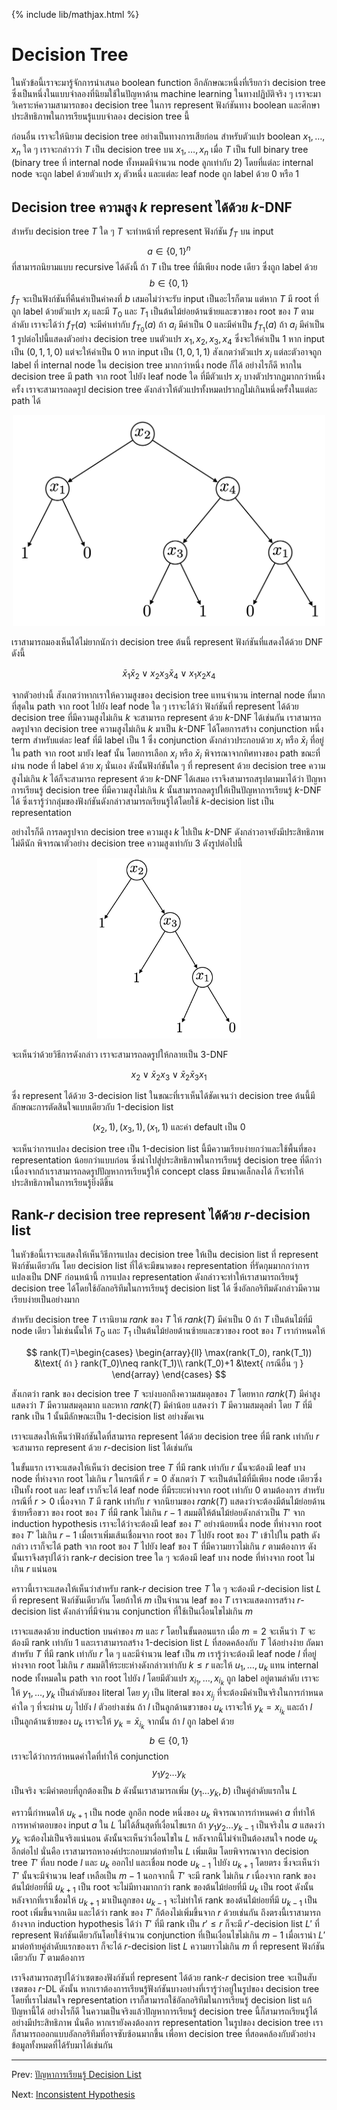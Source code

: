 {% include lib/mathjax.html %}
# Decision Tree

ในหัวข้อนี้เราจะมารู้จักการนำเสนอ boolean function อีกลักษณะหนึ่งที่เรียกว่า decision tree
ซึ่งเป็นหนึ่งในแบบจำลองที่นิยมใช้ในปัญหาด้าน machine learning ในทางปฏิบัติจริง ๆ
เราจะมาวิเคราะห์ความสามารถของ decision tree ในการ represent ฟังก์ชันทาง boolean
และศึกษาประสิทธิภาพในการเรียนรู้แบบจำลอง decision tree นี้

ก่อนอื่น เราจะให้นิยาม decision tree อย่างเป็นทางการเสียก่อน
สำหรับตัวแปร boolean $x_1,\dots,x_n$ ใด ๆ เราจะกล่าวว่า $T$ เป็น decision tree บน
$x_1,\dots,x_n$ เมื่อ $T$ เป็น full binary tree (binary tree ที่ internal node
ทั้งหมดมีจำนวน node ลูกเท่ากับ 2) โดยที่แต่ละ internal node จะถูก label ด้วยตัวแปร $x_i$
ตัวหนึ่ง และแต่ละ leaf node ถูก label ด้วย 0 หรือ 1

## Decision tree ความสูง $k$ represent ได้ด้วย $k$-DNF

สำหรับ decision tree $T$ ใด ๆ
$T$ จะทำหน้าที่ represent ฟังก์ชัน $f_T$ บน input $$a\in\{0,1\}^n$$ ที่สามารถนิยามแบบ recursive ได้ดังนี้
ถ้า $T$ เป็น tree ที่มีเพียง node เดียว ซึ่งถูก label ด้วย $$b\in\{0,1\}$$ $f_T$ จะเป็นฟังก์ชันที่คืนค่าเป็นค่าคงที่
$b$ เสมอไม่ว่าจะรับ input เป็นอะไรก็ตาม แต่หาก $T$ มี root ที่ถูก label ด้วยตัวแปร $x_i$
และมี $T_0$ และ $T_1$ เป็นต้นไม้ย่อยด้านซ้ายและขวาของ root ของ $T$ ตามลำดับ เราจะได้ว่า
$f_T(a)$ จะมีค่าเท่ากับ $f_{T_0}(a)$ ถ้า $a_i$ มีค่าเป็น 0 และมีค่าเป็น $f_{T_1}(a)$
ถ้า $a_i$ มีค่าเป็น 1 รูปต่อไปนี้แสดงตัวอย่าง decision tree บนตัวแปร $x_1,x_2,x_3,x_4$
ซึ่งจะให้ค่าเป็น 1 หาก input เป็น $(0,1,1,0)$ แต่จะให้ค่าเป็น 0 หาก input เป็น $(1,0,1,1)$
สังเกตว่าตัวแปร $x_i$ แต่ละตัวอาจถูก label ที่ internal node ใน decision tree มากกว่าหนึ่ง node ก็ได้
อย่างไรก็ดี หากใน decision tree มี path จาก root ไปยัง leaf node ใด ที่มีตัวแปร $x_i$ บางตัวปรากฏมากกว่าหนึ่งครั้ง
เราจะสามารถลดรูป decision tree ดังกล่าวให้ตัวแปรทั้งหมดปรากฏไม่เกินหนึ่งครั้งในแต่ละ path ได้

<p align="center">
<img width="500" src="https://raw.githubusercontent.com/vacharapat/Computational-Learning-Theory/master/images/decisiontree.png">
</p>

เราสามารถมองเห็นได้ไม่ยากนักว่า decision tree ต้นนี้ represent ฟังก์ชันที่แสดงได้ด้วย DNF ดังนี้

$$
\bar{x}_1\bar{x}_2\lor x_2x_3\bar{x}_4\lor x_1x_2x_4
$$

จากตัวอย่างนี้ สังเกตว่าหากเราให้ความสูงของ decision tree แทนจำนวน internal node ที่มากที่สุดใน path
จาก root ไปยัง leaf node ใด ๆ เราจะได้ว่า ฟังก์ชันที่ represent ได้ด้วย decision tree ที่มีความสูงไม่เกิน
$k$ จะสามารถ represent ด้วย $k$-DNF ได้เช่นกัน เราสามารถลดรูปจาก decision tree ความสูงไม่เกิน $k$
มาเป็น $k$-DNF ได้โดยการสร้าง conjunction หนึ่ง term สำหรับแต่ละ leaf ที่มี label เป็น 1
ซึ่ง conjunction ดังกล่าวประกอบด้วย $x_i$ หรือ $\bar{x}_i$ ที่อยู่ใน path จาก root มายัง leaf นั้น
โดยการเลือก $x_i$ หรือ $\bar{x}_i$ พิจารณาจากทิศทางของ path ขณะที่ผ่าน node ที่ label ด้วย $x_i$ นั่นเอง
ดังนั้นฟังก์ชันใด ๆ ที่ represent ด้วย decision tree ความสูงไม่เกิน $k$ ได้ก็จะสามารถ represent ด้วย
$k$-DNF ได้เสมอ เราจึงสามารถสรุปตามมาได้ว่า ปัญหาการเรียนรู้ decision tree ที่มีความสูงไม่เกิน $k$
นั้นสามารถลดรูปให้เป็นปัญหาการเรียนรู้ $k$-DNF ได้ ซึ่งเรารู้ว่ากลุ่มของฟังก์ชันดังกล่าวสามารถเรียนรู้ได้โดยใช้
$k$-decision list เป็น representation

อย่างไรก็ดี การลดรูปจาก decision tree ความสูง $k$ ไปเป็น $k$-DNF ดังกล่าวอาจยังมีประสิทธิภาพไม่ดีนัก
พิจารณาตัวอย่าง decision tree ความสูงเท่ากับ 3 ดังรูปต่อไปนี้

<p align="center">
<img width="230" src="https://raw.githubusercontent.com/vacharapat/Computational-Learning-Theory/master/images/decisiontree2.png">
</p>

จะเห็นว่าด้วยวิธีการดังกล่าว เราจะสามารถลดรูปให้กลายเป็น
3-DNF

$$
x_2\lor \bar{x}_2x_3\lor\bar{x}_2\bar{x}_3x_1
$$

ซึ่ง represent ได้ด้วย 3-decision list ในขณะที่เราเห็นได้ชัดเจนว่า decision tree
ต้นนี้มีลักษณะการตัดสินใจแบบเดียวกับ 1-decision list

$$
(x_2,1),(x_3,1),(x_1,1) \text{ และค่า default เป็น } 0
$$

จะเห็นว่าการแปลง decision tree เป็น 1-decision list นี้มีความเรียบง่ายกว่าและใช้พื้นที่ของ representation น้อยกว่าแบบก่อน
ซึ่งนำไปสู่ประสิทธิภาพในการเรียนรู้ decision tree ที่ดีกว่า
เนื่องจากถ้าเราสามารถลดรูปปัญหาการเรียนรู้ให้ concept class มีขนาดเล็กลงได้
ก็จะทำให้ประสิทธิภาพในการเรียนรู้ยิ่งดีขึ้น

## Rank-$r$ decision tree represent ได้ด้วย $r$-decision list

ในหัวข้อนี้เราจะแสดงให้เห็นวิธีการแปลง decision tree ให้เป็น decision list ที่ represent ฟังก์ชันเดียวกัน
โดย decision list ที่ได้จะมีขนาดของ representation ที่รัดกุมมากกว่าการแปลงเป็น DNF ก่อนหน้านี้
การแปลง representation ดังกล่าวจะทำให้เราสามารถเรียนรู้ decision tree ได้โดยใช้อัลกอริทึมในการเรียนรู้
decision list ได้ ซึ่งอัลกอริทึมดังกล่าวมีความเรียบง่ายเป็นอย่างมาก

สำหรับ decision tree $T$ เรานิยาม _rank_ ของ $T$ ให้ $rank(T)$ มีค่าเป็น 0 ถ้า $T$ เป็นต้นไม้ที่มี node เดียว
ไม่เช่นนั้นให้ $T_0$ และ $T_1$ เป็นต้นไม้ย่อยด้านซ้ายและขวาของ root ของ $T$ เรากำหนดให้

$$
rank(T)=\begin{cases}
\begin{array}{ll}
\max(rank(T_0), rank(T_1)) &\text{ ถ้า } rank(T_0)\neq rank(T_1)\\
rank(T_0)+1 &\text{ กรณีอื่น ๆ }
\end{array}
\end{cases}
$$

สังเกตว่า rank ของ decision tree $T$ จะบ่งบอกถึงความสมดุลของ $T$ โดยหาก $rank(T)$ มีค่าสูง
แสดงว่า $T$ มีความสมดุลมาก และหาก $rank(T)$ มีค่าน้อย แสดงว่า $T$ มีความสมดุลต่ำ
โดย $T$ ที่มี rank เป็น 1 นั้นมีลักษณะเป็น 1-decision list อย่างชัดเจน

เราจะแสดงให้เห็นว่าฟังก์ชันใดที่สามารถ represent ได้ด้วย decision tree ที่มี rank เท่ากับ $r$
จะสามารถ represent ด้วย $r$-decision list ได้เช่นกัน

ในขั้นแรก เราจะแสดงให้เห็นว่า decision tree $T$ ที่มี rank เท่ากับ $r$ นั้นจะต้องมี leaf บาง node
ที่ห่างจาก root ไม่เกิน $r$ ในกรณีที่ $r=0$ สังเกตว่า $T$ จะเป็นต้นไม้ที่มีเพียง node เดียวซึ่งเป็นทั้ง root
และ leaf เราก็จะได้ leaf node ที่มีระยะห่างจาก root เท่ากับ 0 ตามต้องการ
สำหรับกรณีที่ $r>0$ เนื่องจาก $T$ มี rank เท่ากับ $r$ จากนิยามของ $rank(T)$
แสดงว่าจะต้องมีต้นไม้ย่อยด้านซ้ายหรือขวา ของ root ของ $T$ ที่มี rank ไม่เกิน $r-1$ สมมติให้ต้นไม้ย่อยดังกล่าวเป็น $T'$
จาก induction hypothesis เราจะได้ว่าจะต้องมี leaf ของ $T'$ อย่างน้อยหนึ่ง node ที่ห่างจาก
root ของ $T'$ ไม่เกิน $r-1$ เมื่อเราเพิ่มเส้นเชื่อมจาก root ของ $T$ ไปยัง root ของ $T'$ เข้าไปใน path ดังกล่าว
เราก็จะได้ path จาก root ของ $T$ ไปยัง leaf ของ T ที่มีความยาวไม่เกิน $r$ ตามต้องการ
ดังนั้นเราจึงสรุปได้ว่า rank-$r$ decision tree ใด ๆ จะต้องมี leaf บาง node ที่ห่างจาก root ไม่เกิน $r$ แน่นอน

คราวนี้เราจะแสดงให้เห็นว่าสำหรับ rank-$r$ decision tree $T$ ใด ๆ จะต้องมี $r$-decision list
$L$ ที่ represent ฟังก์ชันเดียวกัน
โดยถ้าให้ $m$ เป็นจำนวน leaf ของ $T$ เราจะแสดงการสร้าง $r$-decision list ดังกล่าวที่มีจำนวน conjunction ที่ใช้เป็นเงื่อนไขไม่เกิน $m$

เราจะแสดงด้วย induction บนค่าของ $m$ และ $r$ โดยในขั้นตอนแรก เมื่อ $m=2$
จะเห็นว่า $T$ จะต้องมี rank เท่ากับ 1 และเราสามารถสร้าง 1-decision list $L$ ที่สอดคล้องกับ $T$ ได้อย่างง่าย
ถัดมา สำหรับ $T$ ที่มี rank เท่ากับ $r$ ใด ๆ และมีจำนวน leaf เป็น $m$ เรารู้ว่าจะต้องมี leaf node $l$ ที่อยู่ห่างจาก root ไม่เกิน $r$
สมมติให้ระยะห่างดังกล่าวเท่ากับ $k\leq r$ และให้ $u_1,\dots,u_k$ แทน internal node ทั้งหมดใน path จาก root ไปยัง $l$
โดยมีตัวแปร $x_{i_1},\dots,x_{i_k}$ ถูก label อยู่ตามลำดับ เราจะให้ $y_1,\dots,y_k$ เป็นลำดับของ literal
โดย $y_j$ เป็น literal ของ $x_{i_j}$ ที่จะต้องมีค่าเป็นจริงในการกำหนดค่าใด ๆ ที่จะผ่าน $u_j$ ไปยัง $l$
ตัวอย่างเช่น ถ้า $l$ เป็นลูกด้านขวาของ $u_k$ เราจะให้ $y_k=x_{i_k}$ และถ้า $l$ เป็นลูกด้านซ้ายของ
$u_k$ เราจะให้ $y_k=\bar{x}_{i_k}$ จากนั้น ถ้า $l$ ถูก label ด้วย $$b\in\{0,1\}$$
เราจะได้ว่าการกำหนดค่าใดที่ทำให้ conjunction
$$
y_1y_2\dots y_k
$$
เป็นจริง จะมีคำตอบที่ถูกต้องเป็น $b$ ดังนั้นเราสามารถเพิ่ม $(y_1\dots y_k, b)$ เป็นคู่ลำดับแรกใน $L$

คราวนี้กำหนดให้ $u_{k+1}$ เป็น node ลูกอีก node หนึ่งของ $u_k$ พิจารณาการกำหนดค่า $a$
ที่ทำให้การหาคำตอบของ input $a$ ใน $L$ ไม่ได้สิ้นสุดที่เงื่อนไขแรก ถ้า $y_1y_2\dots y_{k-1}$ เป็นจริงใน $a$
แสดงว่า $y_k$ จะต้องไม่เป็นจริงแน่นอน ดังนั้นจะเห็นว่าเงื่อนไขใน $L$ หลังจากนี้ไม่จำเป็นต้องสนใจ node $u_k$
อีกต่อไป นั่นคือ เราสามารถหาองค์ประกอบมาต่อท้ายใน $L$ เพิ่มเติม โดยพิจารณาจาก decision tree $T'$
ที่ลบ node $l$ และ $u_k$ ออกไป และเชื่อม node $u_{k-1}$ ไปยัง $u_{k+1}$ โดยตรง
ซึ่งจะเห็นว่า $T'$ นั้นจะมีจำนวน leaf เหลือเป็น $m-1$ นอกจากนี้ $T'$ จะมี rank ไม่เกิน $r$
เนื่องจาก rank ของต้นไม้ย่อยที่มี $u_{k+1}$ เป็น root จะไม่มีทางมากกว่า rank ของต้นไม้ย่อยที่มี $u_k$ เป็น root
ดังนั้นหลังจากที่เราเชื่อมให้ $u_{k+1}$ มาเป็นลูกของ $u_{k-1}$ จะไม่ทำให้ rank ของต้นไม้ย่อยที่มี $u_{k-1}$ เป็น root
เพิ่มขึ้นจากเดิม และได้ว่า rank ของ $T'$ ก็ต้องไม่เพิ่มขึ้นจาก $r$ ด้วยเช่นกัน ถึงตรงนี้เราสามารถอ้างจาก induction hypothesis
ได้ว่า $T'$ ที่มี rank เป็น $r'\leq r$ ก็จะมี $r'$-decision list $L'$ ที่ represent ฟังก์ชันเดียวกันโดยใช้จำนวน conjunction ที่เป็นเงื่อนไขไม่เกิน $m-1$ เมื่อเรานำ $L'$ มาต่อท้ายคู่ลำดับแรกของเรา ก็จะได้ $r$-decision list $L$
ความยาวไม่เกิน $m$ ที่ represent ฟังก์ชันเดียวกับ $T$ ตามต้องการ

เราจึงสามารถสรุปได้ว่าเซตของฟังก์ชันที่ represent ได้ด้วย rank-$r$ decision tree จะเป็นสับเซตของ $r$-DL
ดังนั้น หากเราต้องการเรียนรู้ฟังก์ชันบางอย่างที่เรารู้ว่าอยู่ในรูปของ decision tree โดยที่เราไม่สนใจ representation
เราก็สามารถใช้อัลกอริทึมในการเรียนรู้ decision list แก้ปัญหานี้ได้ อย่างไรก็ดี ในความเป็นจริงแล้วปัญหาการเรียนรู้
decision tree นี้ก็สามารถเรียนรู้ได้อย่างมีประสิทธิภาพ นั่นคือ หากเรายังคงต้องการ representation
ในรูปของ decision tree เราก็สามารถออกแบบอัลกอริทึมที่อาจซับซ้อนมากขึ้น เพื่อหา decision tree ที่สอดคล้องกับตัวอย่างข้อมูลทั้งหมดที่ได้รับมาได้เช่นกัน

----
Prev: [ปัญหาการเรียนรู้ Decision List](https://vacharapat.github.io/Computational-Learning-Theory/docs/finite4)

Next: [Inconsistent Hypothesis](https://vacharapat.github.io/Computational-Learning-Theory/docs/general1)

